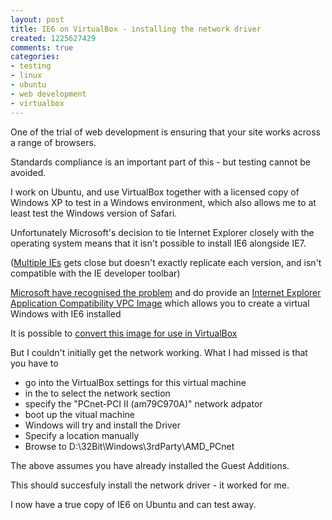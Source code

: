 ```yaml
---
layout: post
title: IE6 on VirtualBox - installing the network driver
created: 1225627429
comments: true
categories:
- testing
- linux
- ubuntu
- web development
- virtualbox
---
```

<p>
One of the trial of web development is ensuring that your site works across a range of browsers.
</p>
<p>
Standards compliance is an important part of this - but testing cannot be avoided.
</p>
<p>
I work on Ubuntu, and use VirtualBox together with a licensed copy of Windows XP to test in a Windows environment, which also allows me to at least test the Windows version of Safari. 
</p>
<p>
Unfortunately Microsoft's decision to tie Internet Explorer closely with the operating system means that it isn't possible to install IE6 alongside IE7.  
</p>
<p>
(<a href="http://tredosoft.com/Multiple_IE">Multiple IEs</a> gets close but doesn't exactly replicate each version, and isn't compatible with the IE developer toolbar)
</p>
<p>
<a href="http://blogs.msdn.com/ie/archive/2006/11/30/ie6-and-ie7-running-on-a-single-machine.aspx%22">Microsoft have recognised the problem</a> and do provide an <a href="http://blogs.msdn.com/ie/archive/2006/11/30/ie6-and-ie7-running-on-a-single-machine.aspx">Internet Explorer Application Compatibility VPC Image</a> which allows you to create a virtual Windows with IE6 installed
</p>
<p>
It is possible to <a href="http://blog.mozmonkey.com/2008/vpc-ie6-ie7-ie8-on-mac-os-x/">convert this image for use in VirtualBox</a>
</p>
<p>
But I couldn't initially get the network working. What I had missed is that you have to
</p>
<ul>
	<li>go into the VirtualBox settings for this virtual machine </li>
	<li>in the to select the network section </li>
	<li>specify the &quot;PCnet-PCI II (am79C970A)&quot; network adpator </li>
	<li>boot up the vitual machine</li>
	<li>Windows will try and install the Driver</li>
	<li>Specify a location manually</li>
	<li>Browse to D:\32Bit\Windows\3rdParty\AMD_PCnet</li>
</ul>
<p>
The above assumes you have already installed the Guest Additions.
</p>
<p>
This should succesfuly install the network driver - it worked for me.
</p>
<p>
I now have a true copy of IE6 on Ubuntu and can test away.
</p>
<p>
&nbsp;
</p>
